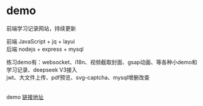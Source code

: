 
# demo
前端学习记录网站，持续更新

前端 JavaScript +  jq + layui <br>
后端 nodejs + express + mysql <br> 

练习demo有：websocket、i18n、视频截取封面、gsap动画、等各种小demo和学习记录、deepseek V3接入<br>
jwt、大文件上传、pdf预览、svg-captcha、mysql增删改查<br><br>

demo [链接地址](http://60.204.250.158/)
